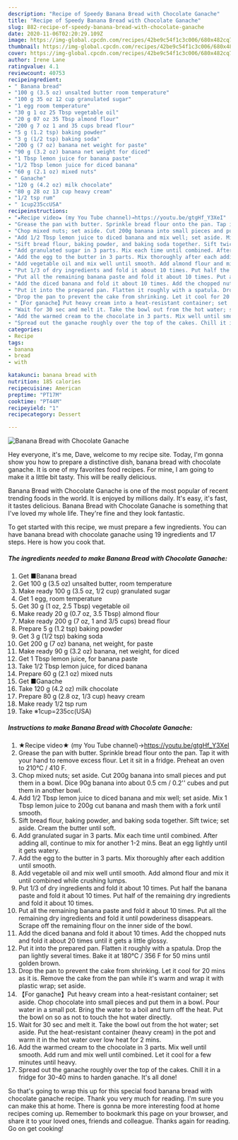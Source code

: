 ```yaml
---
description: "Recipe of Speedy Banana Bread with Chocolate Ganache"
title: "Recipe of Speedy Banana Bread with Chocolate Ganache"
slug: 882-recipe-of-speedy-banana-bread-with-chocolate-ganache
date: 2020-11-06T02:20:29.109Z
image: https://img-global.cpcdn.com/recipes/42be9c54f1c3c006/680x482cq70/banana-bread-with-chocolate-ganache-recipe-main-photo.jpg
thumbnail: https://img-global.cpcdn.com/recipes/42be9c54f1c3c006/680x482cq70/banana-bread-with-chocolate-ganache-recipe-main-photo.jpg
cover: https://img-global.cpcdn.com/recipes/42be9c54f1c3c006/680x482cq70/banana-bread-with-chocolate-ganache-recipe-main-photo.jpg
author: Irene Lane
ratingvalue: 4.1
reviewcount: 40753
recipeingredient:
- " Banana bread"
- "100 g (3.5 oz) unsalted butter room temperature"
- "100 g 35 oz 12 cup granulated sugar"
- "1 egg room temperature"
- "30 g 1 oz 25 Tbsp vegetable oil"
- "20 g 07 oz 35 Tbsp almond flour"
- "200 g 7 oz 1 and 35 cups bread flour"
- "5 g (1.2 tsp) baking powder"
- "3 g (1/2 tsp) baking soda"
- "200 g (7 oz) banana net weight for paste"
- "90 g (3.2 oz) banana net weight for diced"
- "1 Tbsp lemon juice for banana paste"
- "1/2 Tbsp lemon juice for diced banana"
- "60 g (2.1 oz) mixed nuts"
- " Ganache"
- "120 g (4.2 oz) milk chocolate"
- "80 g 28 oz 13 cup heavy cream"
- "1/2 tsp rum"
- " 1cup235ccUSA"
recipeinstructions:
- "★Recipe video★ (my You Tube channel)→https://youtu.be/gtgHf_Y3XeI"
- "Grease the pan with butter. Sprinkle bread flour onto the pan. Tap it with your hand to remove excess flour. Let it sit in a fridge. Preheat an oven to 210℃ / 410 F."
- "Chop mixed nuts; set aside. Cut 200g banana into small pieces and put them in a bowl. Dice 90g banana into about 0.5 cm / 0.2&#39;&#39; cubes and put them in another bowl."
- "Add 1/2 Tbsp lemon juice to diced banana and mix well; set aside. Mix 1 Tbsp lemon juice to 200g cut banana and mash them with a fork until smooth."
- "Sift bread flour, baking powder, and baking soda together. Sift twice; set aside. Cream the butter until soft."
- "Add granulated sugar in 3 parts. Mix each time until combined. After adding all, continue to mix for another 1-2 mins. Beat an egg lightly until it gets watery."
- "Add the egg to the butter in 3 parts. Mix thoroughly after each addition until smooth."
- "Add vegetable oil and mix well until smooth. Add almond flour and mix it until combined while crushing lumps."
- "Put 1/3 of dry ingredients and fold it about 10 times. Put half the banana paste and fold it about 10 times. Put half of the remaining dry ingredients and fold it about 10 times."
- "Put all the remaining banana paste and fold it about 10 times. Put all the remaining dry ingredients and fold it until powderiness disappears. Scrape off the remaining flour on the inner side of the bowl."
- "Add the diced banana and fold it about 10 times. Add the chopped nuts and fold it about 20 times until it gets a little glossy."
- "Put it into the prepared pan. Flatten it roughly with a spatula. Drop the pan lightly several times. Bake it at 180℃ / 356 F for 50 mins until golden brown."
- "Drop the pan to prevent the cake from shrinking. Let it cool for 20 mins as it is. Remove the cake from the pan while it&#39;s warm and wrap it with plastic wrap; set aside."
- "【For ganache】Put heavy cream into a heat-resistant container; set aside. Chop chocolate into small pieces and put them in a bowl. Pour water in a small pot. Bring the water to a boil and turn off the heat. Put the bowl on so as not to touch the hot water directly."
- "Wait for 30 sec and melt it. Take the bowl out from the hot water; set aside. Put the heat-resistant container (heavy cream) in the pot and warm it in the hot water over low heat for 2 mins."
- "Add the warmed cream to the chocolate in 3 parts. Mix well until smooth. Add rum and mix well until combined. Let it cool for a few minutes until heavy."
- "Spread out the ganache roughly over the top of the cakes. Chill it in a fridge for 30-40 mins to harden ganache. It&#39;s all done!"
categories:
- Recipe
tags:
- banana
- bread
- with

katakunci: banana bread with 
nutrition: 185 calories
recipecuisine: American
preptime: "PT17M"
cooktime: "PT44M"
recipeyield: "1"
recipecategory: Dessert

---
```



![Banana Bread with Chocolate Ganache](https://img-global.cpcdn.com/recipes/42be9c54f1c3c006/680x482cq70/banana-bread-with-chocolate-ganache-recipe-main-photo.jpg)

Hey everyone, it's me, Dave, welcome to my recipe site. Today, I'm gonna show you how to prepare a distinctive dish, banana bread with chocolate ganache. It is one of my favorites food recipes. For mine, I am going to make it a little bit tasty. This will be really delicious.

Banana Bread with Chocolate Ganache is one of the most popular of recent trending foods in the world. It is enjoyed by millions daily. It's easy, it's fast, it tastes delicious. Banana Bread with Chocolate Ganache is something that I've loved my whole life. They're fine and they look fantastic.




To get started with this recipe, we must prepare a few ingredients. You can have banana bread with chocolate ganache using 19 ingredients and 17 steps. Here is how you cook that.

<!--inarticleads1-->

##### The ingredients needed to make Banana Bread with Chocolate Ganache:

1. Get  ■Banana bread
1. Get 100 g (3.5 oz) unsalted butter, room temperature
1. Make ready 100 g (3.5 oz, 1/2 cup) granulated sugar
1. Get 1 egg, room temperature
1. Get 30 g (1 oz, 2.5 Tbsp) vegetable oil
1. Make ready 20 g (0.7 oz, 3.5 Tbsp) almond flour
1. Make ready 200 g (7 oz, 1 and 3/5 cups) bread flour
1. Prepare 5 g (1.2 tsp) baking powder
1. Get 3 g (1/2 tsp) baking soda
1. Get 200 g (7 oz) banana, net weight, for paste
1. Make ready 90 g (3.2 oz) banana, net weight, for diced
1. Get 1 Tbsp lemon juice, for banana paste
1. Take 1/2 Tbsp lemon juice, for diced banana
1. Prepare 60 g (2.1 oz) mixed nuts
1. Get  ■Ganache
1. Take 120 g (4.2 oz) milk chocolate
1. Prepare 80 g (2.8 oz, 1/3 cup) heavy cream
1. Make ready 1/2 tsp rum
1. Take  ※1cup=235cc(USA)




<!--inarticleads2-->

##### Instructions to make Banana Bread with Chocolate Ganache:

1. ★Recipe video★ (my You Tube channel)→https://youtu.be/gtgHf_Y3XeI
1. Grease the pan with butter. Sprinkle bread flour onto the pan. Tap it with your hand to remove excess flour. Let it sit in a fridge. Preheat an oven to 210℃ / 410 F.
1. Chop mixed nuts; set aside. Cut 200g banana into small pieces and put them in a bowl. Dice 90g banana into about 0.5 cm / 0.2&#39;&#39; cubes and put them in another bowl.
1. Add 1/2 Tbsp lemon juice to diced banana and mix well; set aside. Mix 1 Tbsp lemon juice to 200g cut banana and mash them with a fork until smooth.
1. Sift bread flour, baking powder, and baking soda together. Sift twice; set aside. Cream the butter until soft.
1. Add granulated sugar in 3 parts. Mix each time until combined. After adding all, continue to mix for another 1-2 mins. Beat an egg lightly until it gets watery.
1. Add the egg to the butter in 3 parts. Mix thoroughly after each addition until smooth.
1. Add vegetable oil and mix well until smooth. Add almond flour and mix it until combined while crushing lumps.
1. Put 1/3 of dry ingredients and fold it about 10 times. Put half the banana paste and fold it about 10 times. Put half of the remaining dry ingredients and fold it about 10 times.
1. Put all the remaining banana paste and fold it about 10 times. Put all the remaining dry ingredients and fold it until powderiness disappears. Scrape off the remaining flour on the inner side of the bowl.
1. Add the diced banana and fold it about 10 times. Add the chopped nuts and fold it about 20 times until it gets a little glossy.
1. Put it into the prepared pan. Flatten it roughly with a spatula. Drop the pan lightly several times. Bake it at 180℃ / 356 F for 50 mins until golden brown.
1. Drop the pan to prevent the cake from shrinking. Let it cool for 20 mins as it is. Remove the cake from the pan while it&#39;s warm and wrap it with plastic wrap; set aside.
1. 【For ganache】Put heavy cream into a heat-resistant container; set aside. Chop chocolate into small pieces and put them in a bowl. Pour water in a small pot. Bring the water to a boil and turn off the heat. Put the bowl on so as not to touch the hot water directly.
1. Wait for 30 sec and melt it. Take the bowl out from the hot water; set aside. Put the heat-resistant container (heavy cream) in the pot and warm it in the hot water over low heat for 2 mins.
1. Add the warmed cream to the chocolate in 3 parts. Mix well until smooth. Add rum and mix well until combined. Let it cool for a few minutes until heavy.
1. Spread out the ganache roughly over the top of the cakes. Chill it in a fridge for 30-40 mins to harden ganache. It&#39;s all done!




So that's going to wrap this up for this special food banana bread with chocolate ganache recipe. Thank you very much for reading. I'm sure you can make this at home. There is gonna be more interesting food at home recipes coming up. Remember to bookmark this page on your browser, and share it to your loved ones, friends and colleague. Thanks again for reading. Go on get cooking!

